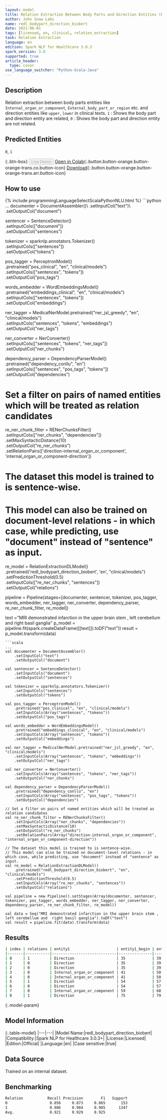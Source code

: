 ```yaml
---
layout: model
title: Relation Extraction Between Body Parts and Direction Entities (ReDL)
author: John Snow Labs
name: redl_bodypart_direction_biobert
date: 2021-06-01
tags: [licensed, en, clinical, relation_extraction]
task: Relation Extraction
language: en
edition: Spark NLP for Healthcare 3.0.3
spark_version: 3.0
supported: true
article_header:
  type: cover
use_language_switcher: "Python-Scala-Java"
---
```


## Description

Relation extraction between body parts entities like `Internal_organ_or_component`, `External_body_part_or_region` etc. and direction entities like `upper`, `lower` in clinical texts. `1` : Shows the body part and direction entity are related, `0` : Shows the body part and direction entity are not related.

## Predicted Entities

`0`, `1`

{:.btn-box}
<button class="button button-orange" disabled>Live Demo</button>
[Open in Colab](https://colab.research.google.com/github/JohnSnowLabs/spark-nlp-workshop/blob/master/tutorials/Certification_Trainings/Healthcare/10.1.Clinical_Relation_Extraction_BodyParts_Models.ipynb){:.button.button-orange.button-orange-trans.co.button-icon}
[Download](https://s3.amazonaws.com/auxdata.johnsnowlabs.com/clinical/models/redl_bodypart_direction_biobert_en_3.0.3_3.0_1622564511730.zip){:.button.button-orange.button-orange-trans.arr.button-icon}

## How to use



<div class="tabs-box" markdown="1">
{% include programmingLanguageSelectScalaPythonNLU.html %}
```python
...
documenter = DocumentAssembler()\
    .setInputCol("text")\
    .setOutputCol("document")

sentencer = SentenceDetector()\
    .setInputCols(["document"])\
    .setOutputCol("sentences")

tokenizer = sparknlp.annotators.Tokenizer()\
    .setInputCols(["sentences"])\
    .setOutputCol("tokens")

pos_tagger = PerceptronModel()\
    .pretrained("pos_clinical", "en", "clinical/models") \
    .setInputCols(["sentences", "tokens"])\
    .setOutputCol("pos_tags")

words_embedder = WordEmbeddingsModel() \
    .pretrained("embeddings_clinical", "en", "clinical/models") \
    .setInputCols(["sentences", "tokens"]) \
    .setOutputCol("embeddings")

ner_tagger = MedicalNerModel.pretrained("ner_jsl_greedy", "en", "clinical/models")\
    .setInputCols("sentences", "tokens", "embeddings")\
    .setOutputCol("ner_tags") 

ner_converter = NerConverter() \
    .setInputCols(["sentences", "tokens", "ner_tags"]) \
    .setOutputCol("ner_chunks")

dependency_parser = DependencyParserModel() \
    .pretrained("dependency_conllu", "en") \
    .setInputCols(["sentences", "pos_tags", "tokens"]) \
    .setOutputCol("dependencies")

# Set a filter on pairs of named entities which will be treated as relation candidates
re_ner_chunk_filter = RENerChunksFilter() \
    .setInputCols(["ner_chunks", "dependencies"])\
    .setMaxSyntacticDistance(10)\
    .setOutputCol("re_ner_chunks")\
    .setRelationPairs(['direction-internal_organ_or_component', 'internal_organ_or_component-direction'])

# The dataset this model is trained to is sentence-wise. 
# This model can also be trained on document-level relations - in which case, while predicting, use "document" instead of "sentence" as input.
re_model = RelationExtractionDLModel()\
    .pretrained('redl_bodypart_direction_biobert', 'en', "clinical/models") \
    .setPredictionThreshold(0.5)\
    .setInputCols(["re_ner_chunks", "sentences"]) \
    .setOutputCol("relations")

pipeline = Pipeline(stages=[documenter, sentencer, tokenizer, pos_tagger, words_embedder, ner_tagger, ner_converter, dependency_parser, re_ner_chunk_filter, re_model])

text ="MRI demonstrated infarction in the upper brain stem , left cerebellum and  right basil ganglia"
p_model = pipeline.fit(spark.createDataFrame([[text]]).toDF("text"))
result = p_model.transform(data)
```
```scala
...
val documenter = DocumentAssembler() 
    .setInputCol("text") 
    .setOutputCol("document")

val sentencer = SentenceDetector()
    .setInputCols("document")
    .setOutputCol("sentences")

val tokenizer = sparknlp.annotators.Tokenizer()
    .setInputCols("sentences")
    .setOutputCol("tokens")

val pos_tagger = PerceptronModel()
    .pretrained("pos_clinical", "en", "clinical/models") 
    .setInputCols(Array("sentences", "tokens"))
    .setOutputCol("pos_tags")

val words_embedder = WordEmbeddingsModel()
    .pretrained("embeddings_clinical", "en", "clinical/models")
    .setInputCols(Array("sentences", "tokens"))
    .setOutputCol("embeddings")

val ner_tagger = MedicalNerModel.pretrained("ner_jsl_greedy", "en", "clinical/models")
    .setInputCols(Array("sentences", "tokens", "embeddings"))
    .setOutputCol("ner_tags") 

val ner_converter = NerConverter()
    .setInputCols(Array("sentences", "tokens", "ner_tags"))
    .setOutputCol("ner_chunks")

val dependency_parser = DependencyParserModel()
    .pretrained("dependency_conllu", "en")
    .setInputCols(Array("sentences", "pos_tags", "tokens"))
    .setOutputCol("dependencies")

// Set a filter on pairs of named entities which will be treated as relation candidates
val re_ner_chunk_filter = RENerChunksFilter()
    .setInputCols(Array("ner_chunks", "dependencies"))
    .setMaxSyntacticDistance(10)
    .setOutputCol("re_ner_chunks")
    .setRelationPairs(Array("direction-internal_organ_or_component", "internal_organ_or_component-direction"))

// The dataset this model is trained to is sentence-wise. 
// This model can also be trained on document-level relations - in which case, while predicting, use "document" instead of "sentence" as input.
val re_model = RelationExtractionDLModel()
    .pretrained("redl_bodypart_direction_biobert", "en", "clinical/models")
    .setPredictionThreshold(0.5)
    .setInputCols(Array("re_ner_chunks", "sentences"))
    .setOutputCol("relations")
    
val pipeline = new Pipeline().setStages(Array(documenter, sentencer, tokenizer, pos_tagger, words_embedder, ner_tagger, ner_converter, dependency_parser, re_ner_chunk_filter, re_model))

val data = Seq("MRI demonstrated infarction in the upper brain stem , left cerebellum and  right basil ganglia").toDF("text")
val result = pipeline.fit(data).transform(data)
```
</div>

## Results

```bash
| index | relations | entity1                     | entity1_begin | entity1_end | chunk1     | entity2                     | entity2_end | entity2_end | chunk2        | confidence |
|-------|-----------|-----------------------------|---------------|-------------|------------|-----------------------------|-------------|-------------|---------------|------------|
| 0     | 1         | Direction                   | 35            | 39          | upper      | Internal_organ_or_component | 41          | 50          | brain stem    | 0.9999989  |
| 1     | 0         | Direction                   | 35            | 39          | upper      | Internal_organ_or_component | 59          | 68          | cerebellum    | 0.99992585 |
| 2     | 0         | Direction                   | 35            | 39          | upper      | Internal_organ_or_component | 81          | 93          | basil ganglia | 0.9999999  |
| 3     | 0         | Internal_organ_or_component | 41            | 50          | brain stem | Direction                   | 54          | 57          | left          | 0.999811   |
| 4     | 0         | Internal_organ_or_component | 41            | 50          | brain stem | Direction                   | 75          | 79          | right         | 0.9998203  |
| 5     | 1         | Direction                   | 54            | 57          | left       | Internal_organ_or_component | 59          | 68          | cerebellum    | 1.0        |
| 6     | 0         | Direction                   | 54            | 57          | left       | Internal_organ_or_component | 81          | 93          | basil ganglia | 0.97616416 |
| 7     | 0         | Internal_organ_or_component | 59            | 68          | cerebellum | Direction                   | 75          | 79          | right         | 0.953046   |
| 8     | 1         | Direction                   | 75            | 79          | right      | Internal_organ_or_component | 81          | 93          | basil ganglia | 1.0        |
```

{:.model-param}
## Model Information

{:.table-model}
|---|---|
|Model Name:|redl_bodypart_direction_biobert|
|Compatibility:|Spark NLP for Healthcare 3.0.3+|
|License:|Licensed|
|Edition:|Official|
|Language:|en|
|Case sensitive:|true|

## Data Source

Trained on an internal dataset.

## Benchmarking

```bash
Relation           Recall Precision        F1   Support
0                   0.856     0.873     0.865       153
1                   0.986     0.984     0.985      1347
Avg.                0.921     0.929     0.925
```